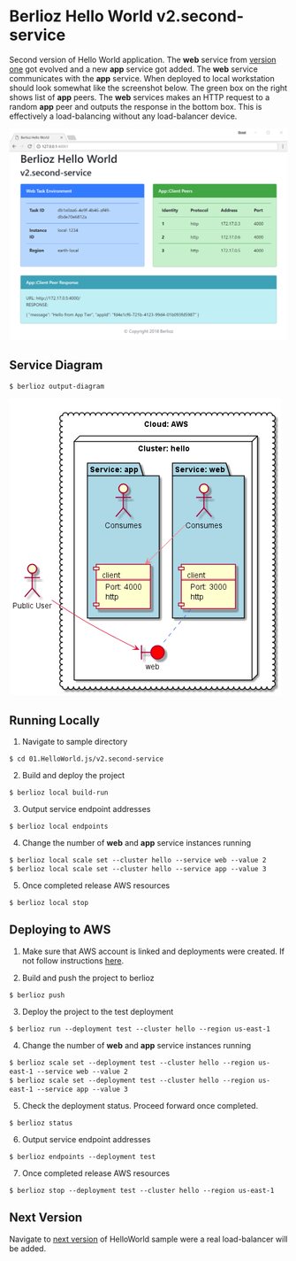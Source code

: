 # Berlioz Hello World v2.second-service

Second version of Hello World application. The **web** service from [version one](../v1.basic) got evolved and a new **app** service got added. The **web** service communicates with the **app** service. When deployed to local workstation should look somewhat like the
screenshot below. The green box on the right shows list of **app** peers. The **web** services makes an HTTP request to a random **app** peer and outputs the response in the bottom box. This is effectively a load-balancing without any load-balancer device.

![v2.second-service Screenshot](screenshot.png)

## Service Diagram
```
$ berlioz output-diagram
```
![v2.second-service Diagram](diagram.png)

## Running Locally

1. Navigate to sample directory
```
$ cd 01.HelloWorld.js/v2.second-service
```

2. Build and deploy the project
```
$ berlioz local build-run
```

3. Output service endpoint addresses
```
$ berlioz local endpoints
```

4. Change the number of **web** and **app** service instances running
```
$ berlioz local scale set --cluster hello --service web --value 2
$ berlioz local scale set --cluster hello --service app --value 3
```

5. Once completed release AWS resources
```
$ berlioz local stop
```

## Deploying to AWS

1. Make sure that AWS account is linked and deployments were created. If not follow instructions [here](../../README.md).

2. Build and push the project to berlioz
```
$ berlioz push
```

3. Deploy the project to the test deployment
```
$ berlioz run --deployment test --cluster hello --region us-east-1
```

4. Change the number of **web** and **app** service instances running
```
$ berlioz scale set --deployment test --cluster hello --region us-east-1 --service web --value 2
$ berlioz scale set --deployment test --cluster hello --region us-east-1 --service app --value 3
```

5. Check the deployment status. Proceed forward once completed.
```
$ berlioz status
```

6. Output service endpoint addresses
```
$ berlioz endpoints --deployment test
```

7. Once completed release AWS resources
```
$ berlioz stop --deployment test --cluster hello --region us-east-1
```

## Next Version
Navigate to [next version](../v3.load-balancer) of HelloWorld sample were a real load-balancer will be added.
